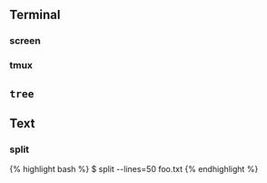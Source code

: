 ## Terminal

### screen

### tmux

## `tree`

## Text

### split

{% highlight bash %}
$ split --lines=50 foo.txt
{% endhighlight %}
